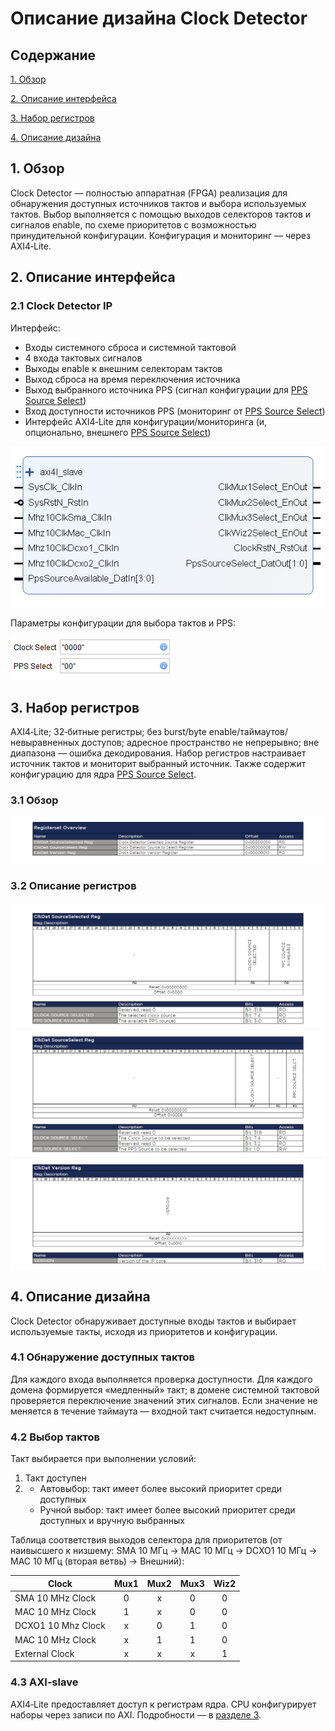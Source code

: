 # Описание дизайна Clock Detector
## Содержание

[1. Обзор](#1-context-overview)

[2. Описание интерфейса](#2-interface-description)

[3. Набор регистров](#3-register-set)

[4. Описание дизайна](#4-design-description)

## 1. Обзор
Clock Detector — полностью аппаратная (FPGA) реализация для обнаружения доступных источников тактов и выбора используемых тактов. Выбор выполняется с помощью выходов селекторов тактов и сигналов enable, по схеме приоритетов с возможностью принудительной конфигурации. Конфигурация и мониторинг — через AXI4‑Lite.

## 2. Описание интерфейса
### 2.1 Clock Detector IP
Интерфейс:
- Входы системного сброса и системной тактовой
- 4 входа тактовых сигналов
- Выходы enable к внешним селекторам тактов
- Выход сброса на время переключения источника
- Выход выбранного источника PPS (сигнал конфигурации для [PPS Source Select](../PpsSourceSelector))
- Вход доступности источников PPS (мониторинг от [PPS Source Select](../PpsSourceSelector))
- Интерфейс AXI4‑Lite для конфигурации/мониторинга (и, опционально, внешнего [PPS Source Select](../PpsSourceSelector))

![Clock Detector IP](Additional%20Files/ClockDetectorIP.png)

Параметры конфигурации для выбора тактов и PPS:

![Clock Detector IP](Additional%20Files/ClockDetectorConfig.png)

## 3. Набор регистров
AXI4‑Lite; 32‑битные регистры; без burst/byte enable/таймаутов/невыравненных доступов; адресное пространство не непрерывно; вне диапазона — ошибка декодирования. Набор регистров настраивает источник тактов и мониторит выбранный источник. Также содержит конфигурацию для ядра [PPS Source Select](../PpsSourceSelector).

### 3.1 Обзор
![RegisterSet](Additional%20Files/Regset_Overview.png)

### 3.2 Описание регистров
![SourceSelected](Additional%20Files/Regset1_SourceSelected.png)
![SourceSelect](Additional%20Files/Regset2_SourceSelect.png)
![Version](Additional%20Files/Regset3_Version.png)

## 4. Описание дизайна
Clock Detector обнаруживает доступные входы тактов и выбирает используемые такты, исходя из приоритетов и конфигурации.

### 4.1 Обнаружение доступных тактов
Для каждого входа выполняется проверка доступности. Для каждого домена формируется «медленный» такт; в домене системной тактовой проверяется переключение значений этих сигналов. Если значение не меняется в течение таймаута — входной такт считается недоступным.

### 4.2 Выбор тактов
Такт выбирается при выполнении условий:
1) Такт доступен
2) 
   - Автовыбор: такт имеет более высокий приоритет среди доступных
   - Ручной выбор: такт имеет более высокий приоритет среди доступных и вручную выбранных

Таблица соответствия выходов селектора для приоритетов (от наивысшего к низшему: SMA 10 МГц → MAC 10 МГц → DCXO1 10 МГц → MAC 10 МГц (вторая ветвь) → Внешний):

|Clock|Mux1|Mux2|Mux3|Wiz2|
|-----|:--:|:--:|:--:|:--:|
|SMA 10 MHz Clock|0|x|0|0|
|MAC 10 MHz Clock|1|x|0|0|
|DCXO1 10 Mhz Clock|x|0|1|0|
|MAC 10 MHz Clock|x|1|1|0|
|External Clock|x|x|x|1|

### 4.3 AXI‑slave
AXI4‑Lite предоставляет доступ к регистрам ядра. CPU конфигурирует наборы через записи по AXI. Подробности — в [разделе 3](#3-register-set).
